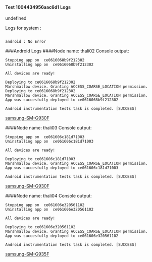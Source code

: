#### Test 1004434956aac6d1 Logs

undefined

Logs for system : 
```

android : No Error
```


###Android Logs
####Node name: thali02
Console output:
```
Stopping app on  ce0616068b9f212302
Uninstalling app on  ce0616068b9f212302

All devices are ready!

Deploying to ce0616068b9f212302
Marshmallow device. Granting ACCESS_COARSE_LOCATION permission.
Deploying to ce0616068b9f212302
Marshmallow device. Granting ACCESS_COARSE_LOCATION permission.
App was succesfully deployed to ce0616068b9f212302

Android instrumentation tests task is completed. [SUCCESS]
```
[samsung-SM-G930F](https://github.com/ThaliTester/TestResults/blob/1004434956aac6d1_Add_connect_time_measurement_test_evabishchevich/thali02_samsung-SM-G930F.md)

####Node name: thali03
Console output:
```
Stopping app on  ce061606c181d71003
Uninstalling app on  ce061606c181d71003

All devices are ready!

Deploying to ce061606c181d71003
Marshmallow device. Granting ACCESS_COARSE_LOCATION permission.
App was succesfully deployed to ce061606c181d71003

Android instrumentation tests task is completed. [SUCCESS]
```
[samsung-SM-G930F](https://github.com/ThaliTester/TestResults/blob/1004434956aac6d1_Add_connect_time_measurement_test_evabishchevich/thali03_samsung-SM-G930F.md)

####Node name: thali04
Console output:
```
Stopping app on  ce061606e320561102
Uninstalling app on  ce061606e320561102

All devices are ready!

Deploying to ce061606e320561102
Marshmallow device. Granting ACCESS_COARSE_LOCATION permission.
App was succesfully deployed to ce061606e320561102

Android instrumentation tests task is completed. [SUCCESS]
```
[samsung-SM-G935F](https://github.com/ThaliTester/TestResults/blob/1004434956aac6d1_Add_connect_time_measurement_test_evabishchevich/thali04_samsung-SM-G935F.md)


